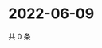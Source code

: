 # 2022-06-09

共 0 条

<!-- BEGIN WEIBO -->
<!-- 最后更新时间 Thu Jun 09 2022 02:19:26 GMT+0800 (China Standard Time) -->

<!-- END WEIBO -->
